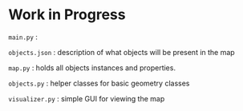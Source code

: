 # Work in Progress

`main.py` : 

`objects.json` : description of what objects will be present in the map

`map.py` : holds all objects instances and properties.

`objects.py` : helper classes for basic geometry classes

`visualizer.py` : simple GUI for viewing the map